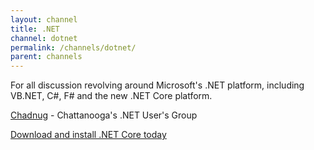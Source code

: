 ```yaml
---
layout: channel
title: .NET
channel: dotnet
permalink: /channels/dotnet/
parent: channels
---
```


For all discussion revolving around Microsoft's .NET platform, including VB.NET, C#, F# and the new .NET Core platform.

[Chadnug](http://chadnug.com/) - Chattanooga's .NET User's Group

[Download and install .NET Core today](https://www.microsoft.com/net/core#windowsvs2015)